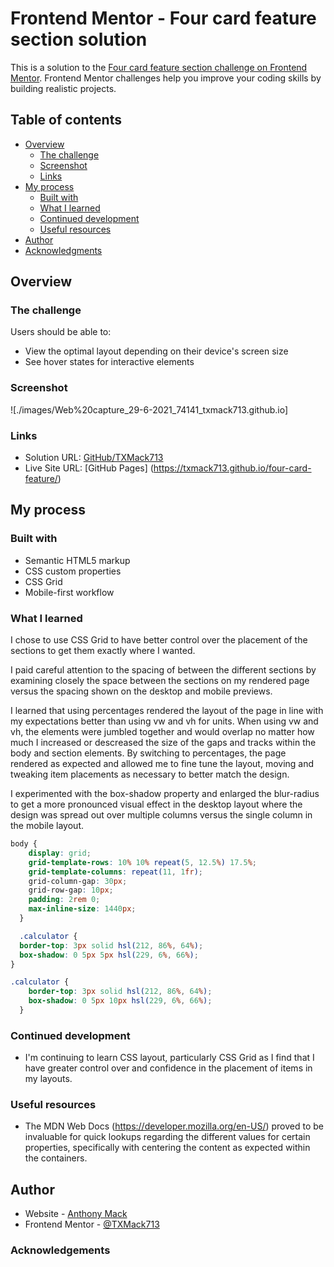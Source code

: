 # Frontend Mentor - Four card feature section solution

This is a solution to the [Four card feature section challenge on Frontend Mentor](https://www.frontendmentor.io/challenges/four-card-feature-section-weK1eFYK). Frontend Mentor challenges help you improve your coding skills by building realistic projects. 

## Table of contents

- [Overview](#overview)
  - [The challenge](#the-challenge)
  - [Screenshot](#screenshot)
  - [Links](#links)
- [My process](#my-process)
  - [Built with](#built-with)
  - [What I learned](#what-i-learned)
  - [Continued development](#continued-development)
  - [Useful resources](#useful-resources)
- [Author](#author)
- [Acknowledgments](#acknowledgments)

## Overview

### The challenge

Users should be able to:

- View the optimal layout depending on their device's screen size
- See hover states for interactive elements

### Screenshot

![./images/Web%20capture_29-6-2021_74141_txmack713.github.io]

### Links

- Solution URL: [GitHub/TXMack713](https://github.com/TXMack713/four-card-feature/)
- Live Site URL: [GitHub Pages] (https://txmack713.github.io/four-card-feature/)

## My process

### Built with

- Semantic HTML5 markup
- CSS custom properties
- CSS Grid
- Mobile-first workflow

### What I learned

I chose to use CSS Grid to have better control over the placement of the sections to get them exactly where I wanted.

I paid careful attention to the spacing of between the different sections by examining closely the space between the sections on my rendered page versus the spacing shown on the desktop and mobile previews.

I learned that using percentages rendered the layout of the page in line with my expectations better than using vw and vh for units. When using vw and vh, the elements were jumbled together and would overlap no matter how much I increased or descreased the size of the gaps and tracks within the body and section elements. By switching to percentages, the page rendered as expected and allowed me to fine tune the layout, moving and tweaking item placements as necessary to better match the design.

I experimented with the box-shadow property and enlarged the blur-radius to get a more pronounced visual effect in the desktop layout where the design was spread out over multiple columns versus the single column in the mobile layout.

```css
body {
    display: grid;
    grid-template-rows: 10% 10% repeat(5, 12.5%) 17.5%;
    grid-template-columns: repeat(11, 1fr);
    grid-column-gap: 30px;
    grid-row-gap: 10px;
    padding: 2rem 0;
    max-inline-size: 1440px;
  }

  .calculator {
  border-top: 3px solid hsl(212, 86%, 64%);
  box-shadow: 0 5px 5px hsl(229, 6%, 66%);
}

.calculator {
    border-top: 3px solid hsl(212, 86%, 64%);
    box-shadow: 0 5px 10px hsl(229, 6%, 66%);
  }
```

### Continued development

- I'm continuing to learn CSS layout, particularly CSS Grid as I find that I have greater control over and confidence in the placement of items in my layouts.

### Useful resources
- The MDN Web Docs (https://developer.mozilla.org/en-US/) proved to be invaluable for quick lookups regarding the different values for certain properties, specifically with centering the content as expected within the containers.

## Author

- Website - [Anthony Mack](https://txmack713.github.io/four-card-feature/)
- Frontend Mentor - [@TXMack713](https://www.frontendmentor.io/profile/txmack713)

### Acknowledgements
